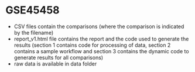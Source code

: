 # GSE45458

- CSV files contain the comparisons (where the comparison is indicated by the filename)
- report_v1.html file contains the report and the code used to generate the results (section 1 contains code for processing of data, section 2 contains a sample workflow and section 3 contains the dynamic code to generate results for all comparisons)
- raw data is available in data folder
